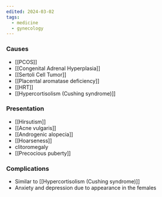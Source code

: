 ```yaml
---
edited: 2024-03-02
tags:
  - medicine
  - gynecology
---
```


### Causes
- [[PCOS]]
- [[Congenital Adrenal Hyperplasia]]
- [[Sertoli Cell Tumor]]
- [[Placental aromatase deficiency]] 
- [[HRT]] 
- [[Hypercortisolism (Cushing syndrome)]] 

### Presentation
- [[Hirsutism]]
- [[Acne vulgaris]]
- [[Androgenic alopecia]]
- [[Hoarseness]] 
- clitoromegaly 
- [[Precocious puberty]] 
### Complications
- Similar to [[Hypercortisolism (Cushing syndrome)]] 
- Anxiety and depression due to appearance in the females